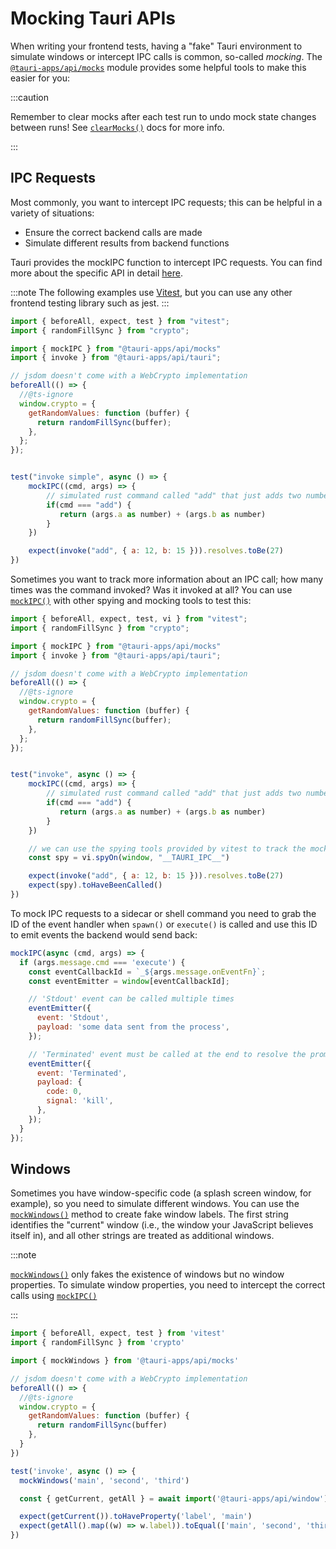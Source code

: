 # Mocking Tauri APIs

When writing your frontend tests, having a "fake" Tauri environment to simulate windows or intercept IPC calls is common, so-called _mocking_. The [`@tauri-apps/api/mocks`][] module provides some helpful tools to make this easier for you:

:::caution

Remember to clear mocks after each test run to undo mock state changes between runs! See [`clearMocks()`][] docs for more info.

:::

## IPC Requests

Most commonly, you want to intercept IPC requests; this can be helpful in a variety of situations:

- Ensure the correct backend calls are made
- Simulate different results from backend functions

Tauri provides the mockIPC function to intercept IPC requests. You can find more about the specific API in detail [here][<code>mockipc()</code>].

:::note
The following examples use [Vitest][], but you can use any other frontend testing library such as jest.
:::

```js
import { beforeAll, expect, test } from "vitest";
import { randomFillSync } from "crypto";

import { mockIPC } from "@tauri-apps/api/mocks"
import { invoke } from "@tauri-apps/api/tauri";

// jsdom doesn't come with a WebCrypto implementation
beforeAll(() => {
  //@ts-ignore
  window.crypto = {
    getRandomValues: function (buffer) {
      return randomFillSync(buffer);
    },
  };
});


test("invoke simple", async () => {
    mockIPC((cmd, args) => {
        // simulated rust command called "add" that just adds two numbers
        if(cmd === "add") {
           return (args.a as number) + (args.b as number)
        }
    })

    expect(invoke("add", { a: 12, b: 15 })).resolves.toBe(27)
})
```

Sometimes you want to track more information about an IPC call; how many times was the command invoked? Was it invoked at all? You can use [`mockIPC()`][] with other spying and mocking tools to test this:

```js
import { beforeAll, expect, test, vi } from "vitest";
import { randomFillSync } from "crypto";

import { mockIPC } from "@tauri-apps/api/mocks"
import { invoke } from "@tauri-apps/api/tauri";

// jsdom doesn't come with a WebCrypto implementation
beforeAll(() => {
  //@ts-ignore
  window.crypto = {
    getRandomValues: function (buffer) {
      return randomFillSync(buffer);
    },
  };
});


test("invoke", async () => {
    mockIPC((cmd, args) => {
        // simulated rust command called "add" that just adds two numbers
        if(cmd === "add") {
           return (args.a as number) + (args.b as number)
        }
    })

    // we can use the spying tools provided by vitest to track the mocked function
    const spy = vi.spyOn(window, "__TAURI_IPC__")

    expect(invoke("add", { a: 12, b: 15 })).resolves.toBe(27)
    expect(spy).toHaveBeenCalled()
})
```

To mock IPC requests to a sidecar or shell command you need to grab the ID of the event handler when `spawn()` or `execute()` is called and use this ID to emit events the backend would send back:

```js
mockIPC(async (cmd, args) => {
  if (args.message.cmd === 'execute') {
    const eventCallbackId = `_${args.message.onEventFn}`;
    const eventEmitter = window[eventCallbackId];

    // 'Stdout' event can be called multiple times
    eventEmitter({
      event: 'Stdout',
      payload: 'some data sent from the process',
    });

    // 'Terminated' event must be called at the end to resolve the promise
    eventEmitter({
      event: 'Terminated',
      payload: {
        code: 0,
        signal: 'kill',
      },
    });
  }
});
```

## Windows

Sometimes you have window-specific code (a splash screen window, for example), so you need to simulate different windows. You can use the [`mockWindows()`][] method to create fake window labels. The first string identifies the "current" window (i.e., the window your JavaScript believes itself in), and all other strings are treated as additional windows.

:::note

[`mockWindows()`][] only fakes the existence of windows but no window properties. To simulate window properties, you need to intercept the correct calls using [`mockIPC()`][]

:::

```js
import { beforeAll, expect, test } from 'vitest'
import { randomFillSync } from 'crypto'

import { mockWindows } from '@tauri-apps/api/mocks'

// jsdom doesn't come with a WebCrypto implementation
beforeAll(() => {
  //@ts-ignore
  window.crypto = {
    getRandomValues: function (buffer) {
      return randomFillSync(buffer)
    },
  }
})

test('invoke', async () => {
  mockWindows('main', 'second', 'third')

  const { getCurrent, getAll } = await import('@tauri-apps/api/window')

  expect(getCurrent()).toHaveProperty('label', 'main')
  expect(getAll().map((w) => w.label)).toEqual(['main', 'second', 'third'])
})
```

[`@tauri-apps/api/mocks`]: ../../api/js/mocks.md
[<code>mockipc()</code>]: ../../api/js/mocks.md#mockipc
[`mockIPC()`]: ../../api/js/mocks.md#mockipc
[`mockWindows()`]: ../../api/js/mocks.md#mockwindows
[`clearMocks()`]: ../../api/js/mocks.md#clearmocks
[Vitest]: https://vitest.dev
